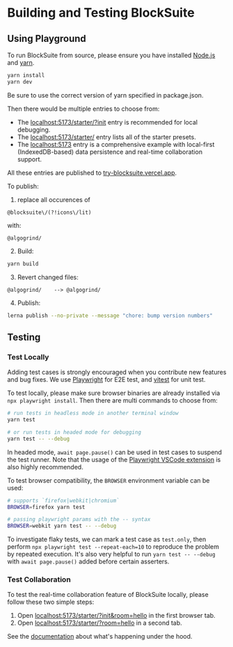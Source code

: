 # Building and Testing BlockSuite

## Using Playground

To run BlockSuite from source, please ensure you have installed [Node.js](https://nodejs.org/en/download) and [yarn](https://yarnpkg.com/).

```sh
yarn install
yarn dev
```

Be sure to use the correct version of yarn specified in package.json.

Then there would be multiple entries to choose from:

- The [localhost:5173/starter/?init](http://localhost:5173/starter/?init) entry is recommended for local debugging.
- The [localhost:5173/starter/](http://localhost:5173/starter/) entry lists all of the starter presets.
- The [localhost:5173](http://localhost:5173) entry is a comprehensive example with local-first (IndexedDB-based) data persistence and real-time collaboration support.

All these entries are published to [try-blocksuite.vercel.app](https://try-blocksuite.vercel.app).

To publish:

1. replace all occurences of

```
@blocksuite\/(?!icons\/lit)
```

with:

```
@algogrind/
```

2. Build:

```sh
yarn build
```

3. Revert changed files:

```
@algogrind/    --> @algogrind/
```

4. Publish:

```sh
lerna publish --no-private --message "chore: bump version numbers"
```

## Testing

### Test Locally

Adding test cases is strongly encouraged when you contribute new features and bug fixes. We use [Playwright](https://playwright.dev/) for E2E test, and [vitest](https://vitest.dev/) for unit test.

To test locally, please make sure browser binaries are already installed via `npx playwright install`. Then there are multi commands to choose from:

```sh
# run tests in headless mode in another terminal window
yarn test

# or run tests in headed mode for debugging
yarn test -- --debug
```

In headed mode, `await page.pause()` can be used in test cases to suspend the test runner. Note that the usage of the [Playwright VSCode extension](https://marketplace.visualstudio.com/items?itemName=ms-playwright.playwright) is also highly recommended.

To test browser compatibility, the `BROWSER` environment variable can be used:

```sh
# supports `firefox|webkit|chromium`
BROWSER=firefox yarn test

# passing playwright params with the -- syntax
BROWSER=webkit yarn test -- --debug
```

To investigate flaky tests, we can mark a test case as `test.only`, then perform `npx playwright test --repeat-each=10` to reproduce the problem by repeated execution. It's also very helpful to run `yarn test -- --debug` with `await page.pause()` added before certain asserters.

### Test Collaboration

To test the real-time collaboration feature of BlockSuite locally, please follow these two simple steps:

1. Open [localhost:5173/starter/?init&room=hello](http://localhost:5173/starter/?init&room=hello) in the first browser tab.
2. Open [localhost:5173/starter/?room=hello](http://localhost:5173/starter/?room=hello) in a second tab.

See the [documentation](https://blocksuite.io/guide/data-synchronization.html#document-streaming) about what's happening under the hood.
